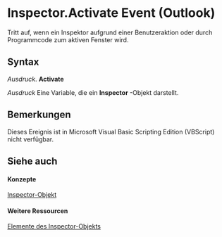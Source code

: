 
# Inspector.Activate Event (Outlook)

Tritt auf, wenn ein Inspektor aufgrund einer Benutzeraktion oder durch Programmcode zum aktiven Fenster wird.


## Syntax

 _Ausdruck_. **Activate**

 _Ausdruck_ Eine Variable, die ein **Inspector** -Objekt darstellt.


## Bemerkungen

Dieses Ereignis ist in Microsoft Visual Basic Scripting Edition (VBScript) nicht verfügbar.


## Siehe auch


#### Konzepte


[Inspector-Objekt](d7384756-669c-0549-1032-c3b864187994.md)
#### Weitere Ressourcen


[Elemente des Inspector-Objekts](http://msdn.microsoft.com/library/acd3e13f-4727-7966-d2a5-a95e4528425c%28Office.15%29.aspx)